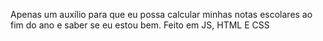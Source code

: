 Apenas um auxílio para que eu possa calcular minhas notas escolares ao fim do ano e saber se eu estou bem.
Feito em JS, HTML E CSS
